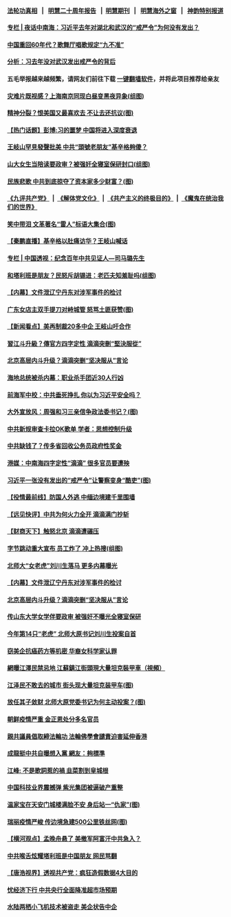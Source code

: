 #### [法轮功真相](https://github.com/gfw-breaker/truth/blob/master/README.md?t=0) &nbsp;&nbsp;|&nbsp;&nbsp; [明慧二十周年报告](https://github.com/gfw-breaker/mh-reports/blob/master/README.md?t=0) &nbsp;&nbsp;|&nbsp;&nbsp;[明慧期刊](https://github.com/gfw-breaker/mh-qikan) &nbsp;&nbsp;|&nbsp;&nbsp; [明慧海外之窗](https://github.com/gfw-breaker/mh-news/blob/master/README.md?t=0) &nbsp;&nbsp;|&nbsp;&nbsp; [神韵特别报道](https://github.com/gfw-breaker/mh-news/blob/master/shenyun.md?t=0)
#### [ 专栏 | 夜话中南海：习近平去年对湖北和武汉的“戒严令”为何没有发出？](https://github.com/gfw-breaker/banned-news3/blob/master/pages/yehuazhongnanhai/gx-07092021162859.md)
#### [ 中国重回60年代？歌舞厅唱歌规定“九不准”](https://github.com/gfw-breaker/banned-news3/blob/master/pages/prog204/a103162294.md)
#### [ 分析：习去年没对武汉发出戒严令的背后](https://github.com/gfw-breaker/banned-news3/blob/master/pages/nsc413/n13080421.md)
#### 五毛举报越来越频繁，请网友们前往下载 [一键翻墙软件](https://github.com/gfw-breaker/ssr-accounts)，并将此项目推荐给亲友
#### [ 灾难片既视感？上海南京同现白昼变黑夜异象(组图)](https://github.com/gfw-breaker/banned-news3/blob/master/pages/p1/977524.md)
#### [ 精神分裂？恨美国又最喜欢去 不让去还抗议(图)](https://github.com/gfw-breaker/banned-news3/blob/master/pages/p1/977652.md)
#### [ 【热门话题】彭博:习的噩梦 中国将进入深度衰退](https://github.com/gfw-breaker/banned-news3/blob/master/pages/prog204/a103161665.md)
#### [ 王岐山罕見發聲批美 中共“頭號老朋友”基辛格夠傻？](https://github.com/gfw-breaker/banned-news3/blob/master/pages/soh5/524135.md)
#### [ 山大女生当陪读要政审？被强奸全寝室保研封口(组图)](https://github.com/gfw-breaker/banned-news3/blob/master/pages/p1/977614.md)
#### [ 民族悲歌 中共到底掠夺了资本家多少财富？(图)](https://github.com/gfw-breaker/banned-news3/blob/master/pages/p6/976445.md)
#### [《九评共产党》](https://github.com/begood0513/9ping.md/blob/master/README.md) &nbsp;|&nbsp; [《解体党文化》](../../../../jtdwh.md/blob/master/README.md)  &nbsp;|&nbsp; [《共产主义的终极目的》](../../../../gczydzjmd.md/blob/master/README.md) &nbsp;|&nbsp; [《魔鬼在统治我们的世界》](../../../../mgztzwmdsj.md/blob/master/README.md) 
#### [ 笑中带泪 文革著名“雷人”标语大集合(图)](https://github.com/gfw-breaker/banned-news3/blob/master/pages/p6/975979.md)
#### [ 【秦鹏直播】基辛格以肚痛访华？王岐山喊话](https://github.com/gfw-breaker/banned-news3/blob/master/pages/nsc413/n13079633.md)
#### [ 专栏 | 中国透视：纪念百年中共见证人—司马璐先生](https://github.com/gfw-breaker/banned-news3/blob/master/pages/zhongguotoushi/panel-04152021124117.md)
#### [ 和塔利班是朋友？民怒斥胡锡进：老匹夫知羞耻吗(组图)](https://github.com/gfw-breaker/banned-news3/blob/master/pages/p1/977626.md)
#### [ 【内幕】文件泄辽宁丹东对涉军事件的检讨](https://github.com/gfw-breaker/banned-news3/blob/master/pages/nf4514/n13076558.md)
#### [ 广东女店主双手提刀对峙城管 怒骂土匪获赞(图)](https://github.com/gfw-breaker/banned-news3/blob/master/pages/p1/977572.md)
#### [ 【新闻看点】美再制裁20多中企 王岐山吁合作](https://github.com/gfw-breaker/banned-news3/blob/master/pages/nsc413/n13079627.md)
#### [ 習江斗升級？傳官方四字定性 滴滴突刪“堅決服從”](https://github.com/gfw-breaker/banned-news3/blob/master/pages/soh5/524258.md)
#### [ 北京高层内斗升级？滴滴突删“坚决服从”言论](https://github.com/gfw-breaker/banned-news3/blob/master/pages/prog1138/a103162477.md)
#### [ 海地总统被杀内幕：职业杀手团近30人行凶](https://github.com/gfw-breaker/banned-news3/blob/master/pages/nf4514/n13078949.md)
#### [ 前海军中校：中共垂死挣扎 你以为习近平安全吗？](https://github.com/gfw-breaker/banned-news3/blob/master/pages/prog1138/a103161655.md)
#### [ 大外宣放风：周强和习三亲信争政法委书记？(图)](https://github.com/gfw-breaker/banned-news3/blob/master/pages/p2/977556.md)
#### [ 中共新规审查卡拉OK歌单 学者：思想控制升级](https://github.com/gfw-breaker/banned-news3/blob/master/pages/nsc413/n13079135.md)
#### [ 中共缺钱了？传多省回收公务员政府性奖金](https://github.com/gfw-breaker/banned-news3/blob/master/pages/prog204/a103162171.md)
#### [ 港媒：中南海四字定性“滴滴” 很多官员要遭殃](https://github.com/gfw-breaker/banned-news3/blob/master/pages/prog1138/a103162486.md)
#### [ 习近平一张没有发出的“戒严令”让警察变身“酷吏”(图)](https://github.com/gfw-breaker/banned-news3/blob/master/pages/p2/977639.md)
#### [ 【役情最前线】防国人外逃 中缅边境建千里围墙](https://github.com/gfw-breaker/banned-news3/blob/master/pages/nsc413/n13079519.md)
#### [ 【远见快评】中共为何火力全开 滴滴满门抄斩](https://github.com/gfw-breaker/banned-news3/blob/master/pages/nsc413/n13079403.md)
#### [ 【财商天下】触怒北京 滴滴遭碾压](https://github.com/gfw-breaker/banned-news3/blob/master/pages/nsc413/n13078642.md)
#### [ 字节跳动重大宣布 员工炸了 冲上热搜(组图)](https://github.com/gfw-breaker/banned-news3/blob/master/pages/p1/977693.md)
#### [ 北师大“女老虎”刘川生落马 更多内幕曝光](https://github.com/gfw-breaker/banned-news3/blob/master/pages/nsc413/n13079924.md)
#### [ 【内幕】文件泄辽宁丹东对涉军事件的检讨](https://github.com/gfw-breaker/banned-news3/blob/master/pages/nsc413/n13076558.md)
#### [ 北京高层内斗升级？滴滴突删“坚决服从”言论](https://github.com/gfw-breaker/banned-news3/blob/master/pages/prog204/a103162477.md)
#### [ 传山东大学女学伴要政审 被强奸不曝光全寝室保研](https://github.com/gfw-breaker/banned-news3/blob/master/pages/prog204/a103162059.md)
#### [ 今年第14只“老虎” 北师大原书记刘川生投案自首](https://github.com/gfw-breaker/banned-news3/blob/master/pages/prog204/a103161565.md)
#### [ 窃美企抗癌药方等机密 华裔女科学家认罪](https://github.com/gfw-breaker/banned-news3/blob/master/pages/nf4514/n13079963.md)
#### [ 網曝江澤民禁忌地 江蘇鎮江街頭現大量坦克裝甲車（視頻）](https://github.com/gfw-breaker/banned-news3/blob/master/pages/soh5/524294.md)
#### [ 江泽民不敢去的城市 街头现大量坦克装甲车(图)](https://github.com/gfw-breaker/banned-news3/blob/master/pages/p2/977676.md)
#### [ 放任其子敛财 北师大原党委书记为何主动投案？(图)](https://github.com/gfw-breaker/banned-news3/blob/master/pages/p2/977645.md)
#### [ 朝鲜疫情严重 金正恩处分多名官员](https://github.com/gfw-breaker/banned-news3/blob/master/pages/nsc413/n13079673.md)
#### [ 親共議員倡取締法輪功 法輪佛學會譴責迫害延伸香港](https://github.com/gfw-breaker/banned-news3/blob/master/pages/soh55/523580.md)
#### [ 成龍挺中共自曝想入黨 網友：夠標準](https://github.com/gfw-breaker/banned-news3/blob/master/pages/soh5/524186.md)
#### [ 江峰: 不是歌詞惹的禍 韭菜割到皇城根](https://github.com/gfw-breaker/banned-news3/blob/master/pages/soh5/524069.md)
#### [ 中国科技业界震撼弹 紫光集团被逼破产重整](https://github.com/gfw-breaker/banned-news3/blob/master/pages/prog1138/a103162362.md)
#### [ 温家宝在天安门城楼满脸不安 身后站一“仇家”(图)](https://github.com/gfw-breaker/banned-news3/blob/master/pages/p2/977299.md)
#### [ 瑞丽疫情严峻 传边境急建500公里铁丝网(图)](https://github.com/gfw-breaker/banned-news3/blob/master/pages/p1/977612.md)
#### [ 【横河观点】孟晚舟悬了 美撤军阿富汗中共急入？](https://github.com/gfw-breaker/banned-news3/blob/master/pages/nsc413/n13081152.md)
#### [ 中共喉舌炫耀塔利班是中国朋友 网民骂翻](https://github.com/gfw-breaker/banned-news3/blob/master/pages/nsc413/n13080913.md)
#### [ 【唐浩视界】透视共产党：疯狂造假数据4大目的](https://github.com/gfw-breaker/banned-news3/blob/master/pages/nsc413/n13080590.md)
#### [ 忧经济下行 中共央行全面降准超市场预期](https://github.com/gfw-breaker/banned-news3/blob/master/pages/nsc413/n13080279.md)
#### [ 水陆两栖小飞机技术被盗走 美企状告中企](https://github.com/gfw-breaker/banned-news3/blob/master/pages/nsc413/n13079547.md)
